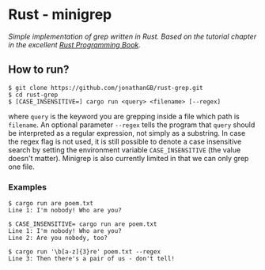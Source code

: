 # Rust - minigrep

*Simple implementation of grep written in Rust. Based on the tutorial chapter in the excellent [Rust Programming Book](https://doc.rust-lang.org/book/ch12-00-an-io-project.html).*

## How to run?
```
$ git clone https://github.com/jonathanGB/rust-grep.git
$ cd rust-grep
$ [CASE_INSENSITIVE=] cargo run <query> <filename> [--regex]
```

where `query` is the keyword you are grepping inside a file which path is `filename`. An optional parameter `--regex` tells the program that `query` should be interpreted as a regular expression, not simply as a substring. In case the regex flag is not used, it is still possible to denote a case insensitive search by setting the environment variable `CASE_INSENSITIVE` (the value doesn't matter). Minigrep is also currently limited in that we can only grep one file.

### Examples

```
$ cargo run are poem.txt
Line 1: I'm nobody! Who are you?

$ CASE_INSENSITIVE= cargo run are poem.txt
Line 1: I'm nobody! Who are you?
Line 2: Are you nobody, too?

$ cargo run '\b[a-z]{3}re' poem.txt --regex
Line 3: Then there's a pair of us - don't tell!
```